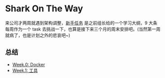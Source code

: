 # Shark On The Way

来公司才两周就遇到架构调整，[新手任务](./freshman_task.md) 是之前组长给的一个学习大纲，9 大条每周作为一个 task 去挑战一下，也算是接下来三个月的周末安排吧。(当然第一周就病了，也是计划之外的悲哀吧~)

## 总结

* [Week.0: Docker](./week.0.md)
* [Week.1: 工具](./week.1.md)
